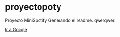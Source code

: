 # proyectopoty
Proyecto MiniSpotify
Generando el readme.
qwerqwer.


<a href='http://www.google.es'/>Ir a Google </a>